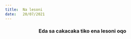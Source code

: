 ```yaml
---
title:  Na lesoni
date:   20/07/2021
---
```


### <center>Eda sa cakacaka tiko ena lesoni oqo</center>